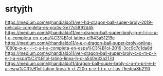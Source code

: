 # srtyjth
https://medium.com/@handialdo11/ver-hd-dragon-ball-super-broly-2019-pelicula-completa-es-gratis-3e77c5892d45 https://medium.com/@handialdo11/ver-dragon-ball-super-broly-p-e-l-i-c-u-l-a-completa-en-espa%C3%B1ol-latino-cf543a51219c https://medium.com/@handialdo11/v-e-r-dragon-ball-super-broly-online-1080p-p-e-l-i-c-u-l-a-completa-en-espa%C3%B1ol-2019-3cc9c7c1da8d https://medium.com/@handialdo11/ver-dragon-ball-super-broly-c-o-m-p-l-e-t-a-espa%C3%B1ol-latino-linea-h-d-a540e32a217d https://medium.com/@handialdo11/dragon-ball-super-broly-c-o-m-p-l-e-t-a-espa%C3%B1ol-latino-linea-h-d-720p-p-e-l-i-c-u-l-as-f5edca8b2110

